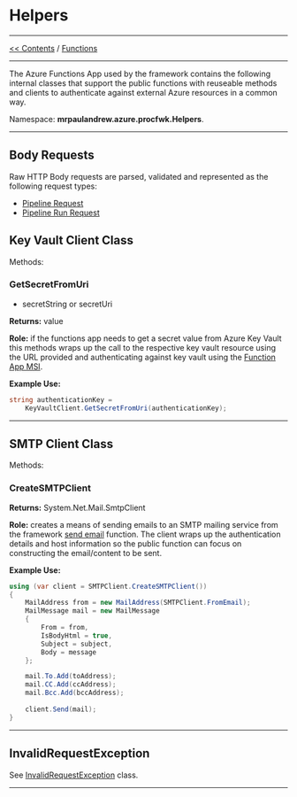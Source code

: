 # Helpers

___
[<< Contents](/procfwk/contents) / [Functions](/procfwk/functions)

___

The Azure Functions App used by the framework contains the following internal classes that support the public functions with reuseable methods and clients to authenticate against external Azure resources in a common way.

Namespace: __mrpaulandrew.azure.procfwk.Helpers__.

___

## Body Requests

Raw HTTP Body requests are parsed, validated and represented as the following request types:

* [Pipeline Request](/procfwk/pipelinerequest)
* [Pipeline Run Request](/procfwk/pipelinerunrequest)



## Key Vault Client Class

Methods:

### GetSecretFromUri

* secretString or secretUri

__Returns:__ value

__Role:__ if the functions app needs to get a secret value from Azure Key Vault this methods wraps up the call to the respective key vault resource using the URL provided and authenticating against key vault using the [Function App MSI](/procfwk/functions).

__Example Use:__
```csharp
string authenticationKey = 
    KeyVaultClient.GetSecretFromUri(authenticationKey);
```
___

## SMTP Client Class

Methods:

### CreateSMTPClient

__Returns:__ System.Net.Mail.SmtpClient

__Role:__ creates a means of sending emails to an SMTP mailing service from the framework [send email](/procfwk/sendemail) function. The client wraps up the authentication details and host information so the public function can focus on constructing the email/content to be sent.

__Example Use:__
```csharp
using (var client = SMTPClient.CreateSMTPClient())
{
    MailAddress from = new MailAddress(SMTPClient.FromEmail);
    MailMessage mail = new MailMessage
    {
        From = from,
        IsBodyHtml = true,
        Subject = subject,
        Body = message
    };

    mail.To.Add(toAddress);
    mail.CC.Add(ccAddress);
    mail.Bcc.Add(bccAddress);
    
    client.Send(mail);
}
```
___


## InvalidRequestException

See [InvalidRequestException](/procfwk/invalidrequestexception) class.

___


